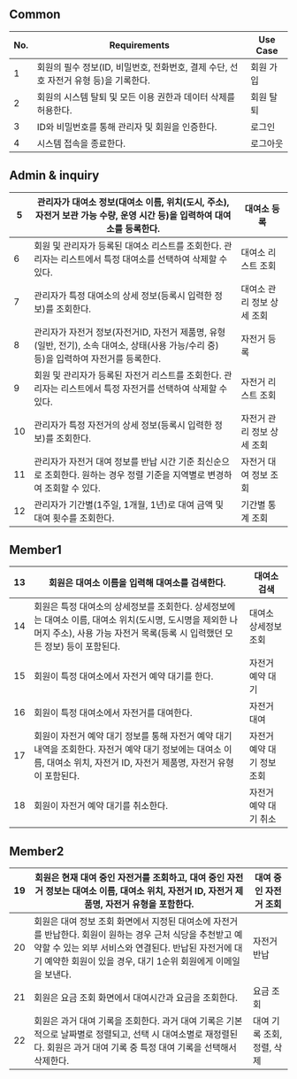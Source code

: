 ## Common

| No. | Requirements | Use Case |
| --- | --- | --- |
| 1 | 회원의 필수 정보(ID, 비밀번호, 전화번호, 결제 수단, 선호 자전거 유형 등)을 기록한다. | 회원 가입 |
| 2 | 회원의 시스템 탈퇴 및 모든 이용 권한과 데이터 삭제를 허용한다. | 회원 탈퇴 |
| 3 | ID와 비밀번호를 통해 관리자 및 회원을 인증한다. | 로그인 |
| 4 | 시스템 접속을 종료한다. | 로그아웃 |

## Admin & inquiry

| 5 | 관리자가 대여소 정보(대여소 이름, 위치(도시, 주소), 자전거 보관 가능 수량, 운영 시간 등)을 입력하여 대여소를 등록한다. | 대여소 등록 |
| --- | --- | --- |
| 6 | 회원 및 관리자가 등록된 대여소 리스트를 조회한다. 관리자는 리스트에서 특정 대여소를 선택하여 삭제할 수 있다. | 대여소 리스트 조회 |
| 7 | 관리자가 특정 대여소의 상세 정보(등록시 입력한 정보)를 조회한다. | 대여소 관리 정보 상세 조회 |
| 8 | 관리자가 자전거 정보(자전거ID, 자전거 제품명, 유형(일반, 전기), 소속 대여소, 상태(사용 가능/수리 중) 등)을 입력하여 자전거를 등록한다. | 자전거 등록 |
| 9 | 회원 및 관리자가 등록된 자전거 리스트를 조회한다. 관리자는 리스트에서 특정 자전거를 선택하여 삭제할 수 있다. | 자전거 리스트 조회 |
| 10 | 관리자가 특정 자전거의 상세 정보(등록시 입력한 정보)를 조회한다. | 자전거 관리 정보 상세 조회 |
| 11 | 관리자가 자전거 대여 정보를 반납 시간 기준 최신순으로 조회한다. 원하는 경우 정렬 기준을 지역별로 변경하여 조회할 수 있다. | 자전거 대여 정보 조회 |
| 12 | 관리자가 기간별(1주일, 1개월, 1년)로 대여 금액 및 대여 횟수를 조회한다. | 기간별 통계 조회 |


## Member1

| 13 | 회원은 대여소 이름을 입력해 대여소를 검색한다. | 대여소 검색 |
| --- | --- | --- |
| 14 | 회원은 특정 대여소의 상세정보를 조회한다. 상세정보에는 대여소 이름, 대여소 위치(도시명, 도시명을 제외한 나머지 주소), 사용 가능 자전거 목록(등록 시 입력했던 모든 정보) 등이 포함된다. | 대여소 상세정보 조회 |
| 15 | 회원이 특정 대여소에서 자전거 예약 대기를 한다. | 자전거 예약 대기 |
| 16 | 회원이 특정 대여소에서 자전거를 대여한다. | 자전거 대여 |
| 17 | 회원이 자전거 예약 대기 정보를 통해 자전거 예약 대기 내역을 조회한다. 자전거 예약 대기 정보에는 대여소 이름, 대여소 위치, 자전거 ID, 자전거 제품명, 자전거 유형이 포함된다. | 자전거 예약 대기 정보 조회 |
| 18 | 회원이 자전거 예약 대기를 취소한다. | 자전거 예약 대기 취소 |


## Member2

| 19 | 회원은 현재 대여 중인 자전거를 조회하고, 대여 중인 자전거 정보는 대여소 이름, 대여소 위치, 자전거 ID, 자전거 제품명, 자전거 유형을 포함한다. | 대여 중인 자전거 조회 |
| --- | --- | --- |
| 20 | 회원은 대여 정보 조회 화면에서 지정된 대여소에 자전거를 반납한다. 회원이 원하는 경우 근처 식당을 추천받고 예약할 수 있는 외부 서비스와 연결된다. 반납된 자전거에 대기 예약한 회원이 있을 경우, 대기 1순위 회원에게 이메일을 보낸다.| 자전거 반납 |
| 21 | 회원은 요금 조회 화면에서 대여시간과 요금을 조회한다. | 요금 조회 |
| 22 | 회원은 과거 대여 기록을 조회한다. 과거 대여 기록은 기본적으로 날짜별로 정렬되고, 선택 시 대여소별로 재정렬된다. 회원은 과거 대여 기록 중 특정 대여 기록을 선택해서 삭제한다.   | 대여 기록 조회, 정렬, 삭제 ||
